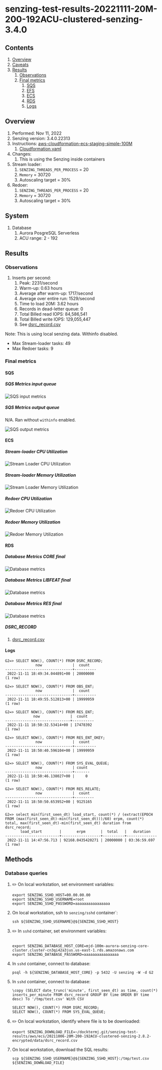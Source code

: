 # senzing-test-results-20221111-20M-200-192ACU-clustered-senzing-3.4.0

## Contents

1. [Overview](#overview)
1. [Caveats](#caveats)
1. [Results](#results)
    1. [Observations](#observations)
    1. [Final metrics](#final-metrics)
        1. [SQS](#sqs)
        1. [EFS](#efs)
        1. [ECS](#ecs)
        1. [RDS](#rds)
        1. [Logs](#logs)

## Overview

1. Performed: Nov 11, 2022
2. Senzing version: 3.4.0.22313
3. Instructions:
   [aws-cloudformation-ecs-staging-simple-100M](https://github.com/Senzing/aws-cloudformation-ecs/tree/main/cloudformation/aws-cloudformation-ecs-staging-simple-100M)
    1. [Cloudformation.yaml]()
4. Changes:
    1. This is using the Senzing inside containers
4. Stream loader:
    1. `SENZING_THREADS_PER_PROCESS` = 20
    1. `Memory` = 30720
    1. Autoscaling target = 30%
4. Redoer:
    1. `SENZING_THREADS_PER_PROCESS` = 20
    1. `Memory` = 30720
    1. Autoscaling target = 30%

## System

1. Database
    1. Aurora PosgreSQL Serverless
    1. ACU range: 2 - 192

## Results

### Observations

1. Inserts per second:
    1. Peak: 2231/second
    1. Warm-up: 0.63 hours
    1. Average after warm-up: 1717/second
    1. Average over entire run: 1529/second
    1. Time to load 20M: 3.62 hours
    1. Records in dead-letter queue: 0
    1. Total Billed read IOPS:   84,586,541
    1. Total Billed write IOPS: 129,055,447
    1. See [dsrc_record.csv](data/dsrc_record.csv)

Note:  This is using local senzing data.  Withinfo disabled.

- Max Stream-loader tasks: 49
- Max Redoer tasks: 9

### Final metrics

#### SQS

##### SQS Metrics input queue

![SQS input metrics](images/sqs-input-metrics.png "SQS input metrics")

##### SQS Metrics output queue

N/A.  Ran without `withinfo` enabled.

![SQS output metrics](images/sqs-output-metrics.png "SQS output metrics")

#### ECS

##### Stream-loader CPU Utilization

![Stream Loader CPU Utilization](images/stream-loader-CPU-Utilization.png "Stream-loader CPU Utilization")

##### Stream-loader Memory Utilization

![Stream Loader Memory Utilization](images/stream-loader-Memory-Utilization.png "Stream-loader Memory Utilization")

##### Redoer CPU Utilization

![Redoer CPU Utilization](images/redoer-CPU-Utilization.png "Redoer CPU Utilization")

##### Redoer Memory Utilization

![Redoer Memory Utilization](images/redoer-Memory-Utilization.png "Redoer Memory Utilization")

#### RDS

##### Database Metrics CORE final

![Database metrics](images/database-metrics-core.png "Database metrics")

##### Database Metrics LIBFEAT final

![Database metrics](images/database-metrics-libfeat.png "Database metrics")

##### Database Metrics RES final

![Database metrics](images/database-metrics-res.png "Database metrics")

##### DSRC_RECORD

1. [dsrc_record.csv](data/dsrc_record.csv)

#### Logs

```
G2=> SELECT NOW(), COUNT(*) FROM DSRC_RECORD;
              now              |  count
-------------------------------+----------
 2022-11-11 18:49:34.044891+00 | 20000000
(1 row)

G2=> SELECT NOW(), COUNT(*) FROM OBS_ENT;
              now              |  count
-------------------------------+----------
 2022-11-11 18:49:55.512813+00 | 19999959
(1 row)

G2=> SELECT NOW(), COUNT(*) FROM RES_ENT;
             now              |  count
------------------------------+----------
 2022-11-11 18:50:32.53414+00 | 17478392
(1 row)

G2=> SELECT NOW(), COUNT(*) FROM RES_ENT_OKEY;
              now              |  count
-------------------------------+----------
 2022-11-11 18:50:40.596104+00 | 19999959
(1 row)

G2=> SELECT NOW(), COUNT(*) FROM SYS_EVAL_QUEUE;
              now              | count
-------------------------------+-------
 2022-11-11 18:50:46.138027+00 |     0
(1 row)

G2=> SELECT NOW(), COUNT(*) FROM RES_RELATE;
              now              |  count
-------------------------------+---------
 2022-11-11 18:50:50.653952+00 | 9125165
(1 row)

G2=> select min(first_seen_dt) load_start, count(*) / (extract(EPOCH FROM (max(first_seen_dt)-min(first_seen_dt)))/60) erpm, count(*) total, max(first_seen_dt)-min(first_seen_dt) duration from dsrc_record;
       load_start        |       erpm       |  total   |   duration
-------------------------+------------------+----------+--------------
 2022-11-11 14:47:56.713 | 92168.0435420271 | 20000000 | 03:36:59.697
(1 row)

```

## Methods

### Database queries

1. :pencil2: On local workstation, set environment variables:

    ```console
    export SENZING_SSHD_HOST=00.00.00.00
    export SENZING_SSHD_USERNAME=root
    export SENZING_SSHD_PASSWORD=aaaaaaaaaaaaaaaa
    ```

1. On local workstation, ssh to `senzing/sshd` container`:

    ```console
    ssh ${SENZING_SSHD_USERNAME}@${SENZING_SSHD_HOST}
    ```

1. :pencil2: In `sshd` container, set environment variables:

    ```console

    export SENZING_DATABASE_HOST_CORE=mjd-100m-aurora-senzing-core-cluster.cluster-cn3qi42a3jus.us-east-1.rds.amazonaws.com
    export SENZING_DATABASE_PASSWORD=aaaaaaaaaaaaaaaa
    ```

1. In `sshd` container, connect to database:

    ```console
    psql -h ${SENZING_DATABASE_HOST_CORE} -p 5432 -U senzing -W -d G2
    ```

1. In `sshd` container, connect to database:

    ```console
    \copy (SELECT date_trunc('minute', first_seen_dt) as time, count(*) inserts_per_minute FROM dsrc_record GROUP BY time ORDER BY time desc) To '/tmp/test.csv' With CSV

    SELECT NOW(), COUNT(*) FROM DSRC_RECORD;
    SELECT NOW(), COUNT(*) FROM SYS_EVAL_QUEUE;
    ```

1. :pencil2: On local workstation, identify where file is to be downloaded:

    ```console
    export SENZING_DOWNLOAD_FILE=~/docktermj.git/senzing-test-results/aws/ecs/20211006-20M-200-192ACU-clustered-senzing-2.8.2-encrypted/data/dsrc_record.csv
    ```

1. On local workstation, download the SQL results:

    ```console
    scp ${SENZING_SSHD_USERNAME}@${SENZING_SSHD_HOST}:/tmp/test.csv ${SENZING_DOWNLOAD_FILE}
    ```

